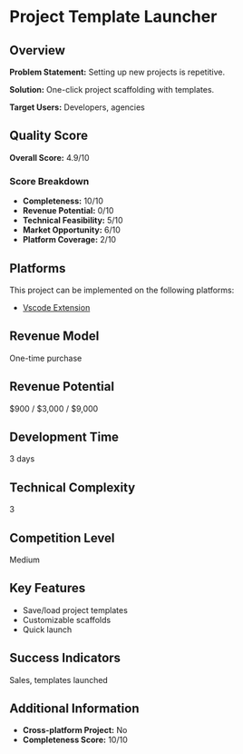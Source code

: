 # Project Template Launcher

## Overview
**Problem Statement:** Setting up new projects is repetitive.

**Solution:** One-click project scaffolding with templates.

**Target Users:** Developers, agencies

## Quality Score
**Overall Score:** 4.9/10

### Score Breakdown
- **Completeness:** 10/10
- **Revenue Potential:** 0/10
- **Technical Feasibility:** 5/10
- **Market Opportunity:** 6/10
- **Platform Coverage:** 2/10

## Platforms
This project can be implemented on the following platforms:
- [Vscode Extension](./platforms/vscode-extension/)

## Revenue Model
One-time purchase

## Revenue Potential
$900 / $3,000 / $9,000

## Development Time
3 days

## Technical Complexity
3

## Competition Level
Medium

## Key Features
- Save/load project templates
- Customizable scaffolds
- Quick launch

## Success Indicators
Sales, templates launched

## Additional Information
- **Cross-platform Project:** No
- **Completeness Score:** 10/10
